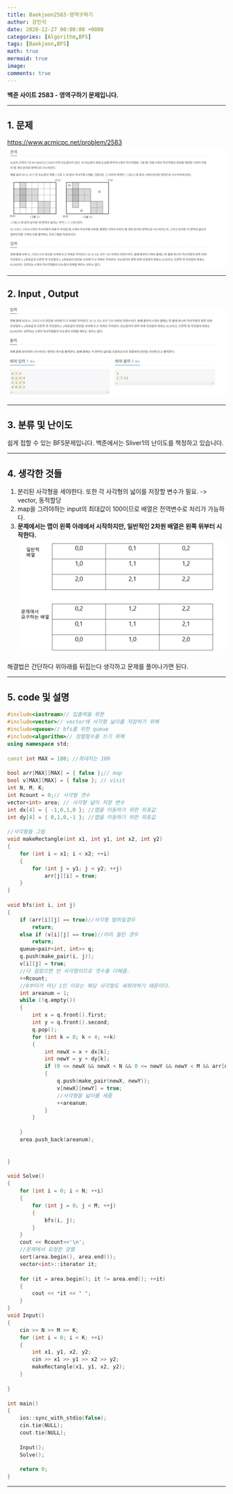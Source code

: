```yaml
---
title: Baekjoon2583-영역구하기
author: 강민석
date: 2020-12-27 00:00:00 +0800
categories: [Algorithm,BFS]
tags: [Baekjoon,BFS]
math: true
mermaid: true
image: 
comments: true
---
```


**백준 사이트 2583 - 영역구하기 문제입니다.**

-----  

## 1. 문제
<https://www.acmicpc.net/problem/2583>
![](/assets/img/sample/Baekjoon/2583/Problem.JPG)

-----  

## 2. Input , Output
![](/assets/img/sample/Baekjoon/2583/input.JPG)

-----  

## 3. 분류 및 난이도

쉽게 접할 수 있는 BFS문제입니다. 백준에서는 Sliver1의 난이도를 책정하고 있습니다.

-----  

## 4. 생각한 것들

1. 분리된 사각형을 세야한다. 또한 각 사각형의 넓이를 저장할 변수가 필요. -> vector, 동적할당
2. map을 그려야하는 input의 최대값이 100이므로 배열은 전역변수로 처리가 가능하다.
3. **문제에서는 맵이 왼쪽 아래에서 시작하지만, 일반적인 2차원 배열은 왼쪽 위부터 시작한다.**
![](/assets/img/sample/Baekjoon/2583/solution.JPG)

해결법은 간단하다 위아래를 뒤집는다 생각하고 문제를 풀어나가면 된다.

-----  

## 5. code 및 설명
```c++
#include<iostream>// 입출력을 위한
#include<vector>// vector에 사각형 넓이를 저장하기 위해
#include<queue>// bfs를 위한 queue
#include<algorithm>// 정렬함수를 쓰기 위해
using namespace std;

const int MAX = 100; //최대치는 100

bool arr[MAX][MAX] = { false };// map
bool v[MAX][MAX] = { false }; // visit
int N, M, K; 
int Rcount = 0;// 사각형 갯수
vector<int> area; // 사각형 넓이 저장 변수
int dx[4] = { -1,0,1,0 }; //맵을 이동하기 위한 좌표값
int dy[4] = { 0,1,0,-1 }; //맵을 이동하기 위한 좌표값

//사각형을 그림
void makeRectangle(int x1, int y1, int x2, int y2)
{
	for (int i = x1; i < x2; ++i)
	{
		for (int j = y1; j < y2; ++j)
			arr[j][i] = true;
	}
}

void bfs(int i, int j)
{
	if (arr[i][j] == true)//사각형 범위일경우
		return;
	else if (v[i][j] == true)//이미 들린 경우
		return;
	queue<pair<int, int>> q;
	q.push(make_pair(i, j));
	v[i][j] = true;
	//다 걸렀으면 빈 사각형이므로 갯수를 더해줌.
	++Rcount;
	//0부터가 아닌 1인 이유는 해당 사각형도 세줘야하기 때문이다.
	int areanum = 1;
	while (!q.empty())
	{
		int x = q.front().first;
		int y = q.front().second;
		q.pop();
		for (int k = 0; k < 4; ++k)
		{
			int newX = x + dx[k];
			int newY = y + dy[k];
			if (0 <= newX && newX < N && 0 <= newY && newY < M && arr[newX][newY] == false && v[newX][newY] == false)
			{
				q.push(make_pair(newX, newY));
				v[newX][newY] = true;
				//사각형을 넓이를 세줌
				++areanum;
			}
		}

	}
	area.push_back(areanum);
	

}

void Solve()
{
	for (int i = 0; i < N; ++i)
	{
		for (int j = 0; j < M; ++j)
		{
			bfs(i, j);
		}
	}
	cout << Rcount<<'\n';
	//문제에서 요청한 정렬
	sort(area.begin(), area.end());
	vector<int>::iterator it;

	for (it = area.begin(); it != area.end(); ++it)
	{
		cout << *it << " ";
	}
}
void Input()
{
	cin >> N >> M >> K;
	for (int i = 0; i < K; ++i)
	{
		int x1, y1, x2, y2;
		cin >> x1 >> y1 >> x2 >> y2;
		makeRectangle(x1, y1, x2, y2);
	}
	
}

int main()
{
	ios::sync_with_stdio(false);
	cin.tie(NULL);
	cout.tie(NULL);

	Input();
	Solve();

	return 0;
}
```

-----  